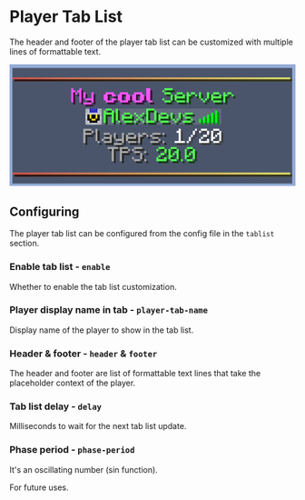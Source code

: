 # Player Tab List

The header and footer of the player tab list can be customized with multiple lines of formattable text.

![Customized player tab list](../assets/features/tablist.webp)

## Configuring

The player tab list can be configured from the config file in the `tablist` section.

### Enable tab list - `enable`

Whether to enable the tab list customization.

### Player display name in tab - `player-tab-name`

Display name of the player to show in the tab list.

### Header & footer - `header` & `footer`

The header and footer are list of formattable text lines that take the placeholder context of the player.

### Tab list delay - `delay`

Milliseconds to wait for the next tab list update.

### Phase period - `phase-period`

It's an oscillating number (sin function).

For future uses.